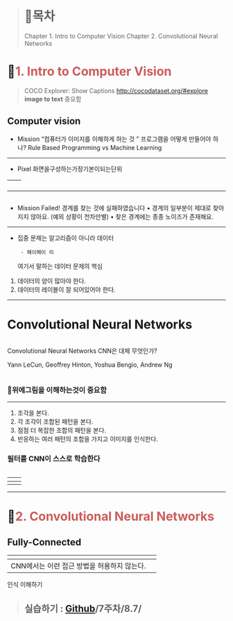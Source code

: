 <blockquote>
<h1 id="📝목차">📝목차</h1>
<p>Chapter 1. Intro to Computer Vision
Chapter 2. Convolutional Neural Networks</p>
</blockquote>
<h1 id="📌span-stylecolorindianred1-intro-to-computer-visionspan">📌<span style="color: indianred;">1. Intro to Computer Vision</span></h1>
<blockquote>
<p>COCO Explorer: Show Captions
<a href="http://cocodataset.org/#explore">http://cocodataset.org/#explore</a>
<strong>image to text</strong> 중요함</p>
</blockquote>
<h2 id="computer-vision">Computer vision</h2>
<ul>
<li>Mission
“컴퓨터가 이미지를 이해하게 하는 것 ”
프로그램을 어떻게 만들어야 하나?
Rule Based Programming vs Machine Learning</li>
</ul>
<hr />
<ul>
<li>Pixel
화면을구성하는가장기본이되는단위</li>
</ul>
<table>
<thead>
<tr>
<th><img alt="" src="https://velog.velcdn.com/images/mi_nini/post/b02118d7-5d4a-4da2-bf32-5600ebbb2a7b/image.png" /></th>
<th><img alt="" src="https://velog.velcdn.com/images/mi_nini/post/2a45850f-680a-47ac-ab0c-42be74ba5506/image.png" /></th>
</tr>
</thead>
</table>
<hr />
<p><img alt="" src="https://velog.velcdn.com/images/mi_nini/post/9eeb2d86-6fd8-4f6f-bec4-ef7f1edc4e8a/image.png" /></p>
<ul>
<li>Mission Failed!
경계를 찾는 것에 실패하였습니다
• 경계의 일부분이 제대로 찾아지지 않아요. 
(예외 상황이 천차만별)
• 찾은 경계에는 종종 노이즈가 존재해요.</li>
</ul>
<hr />
<ul>
<li>집중
문제는 알고리즘이 아니라 데이터<pre><code> - 페이페이 리</code></pre>여기서 말하는 데이터 문제의 핵심</li>
</ul>
<ol>
<li>데이터의 양이 많아야 한다.</li>
<li>데이터의 레이블이 잘 되어있어야 
한다.</li>
</ol>
<hr />
<h1 id="convolutional-neural-networks">Convolutional Neural Networks</h1>
<p><img alt="" src="https://velog.velcdn.com/images/mi_nini/post/f3fce029-75c6-4ee6-85d2-7faa921b5132/image.png" /></p>
<p>Convolutional Neural Networks
CNN은 대체 무엇인가?
<img alt="" src="https://velog.velcdn.com/images/mi_nini/post/50d26b7f-9025-4759-8ca4-a8d1d27ce1bf/image.png" /></p>
<p>Yann LeCun,   Geoffrey Hinton,   Yoshua Bengio,   Andrew Ng</p>
<p><img alt="" src="https://velog.velcdn.com/images/mi_nini/post/66fde41f-a94c-4144-bb17-b10e534382d6/image.png" /></p>
<h3 id="📝위에그림을-이해하는것이-중요함">📝위에그림을 이해하는것이 중요함</h3>
<hr />
<ol>
<li>조각을 본다.</li>
<li>각 조각이 조합된 패턴을 본다.</li>
<li>점점 더 복잡한 조합의 패턴을 본다.</li>
<li>반응하는 여러 패턴의 조합을 가지고 이미지를 인식한다.
<img alt="" src="https://velog.velcdn.com/images/mi_nini/post/0142e600-e7cb-4db1-b34b-1c5b42139054/image.png" /></li>
</ol>
<h3 id="필터를-cnn이-스스로-학습한다">필터를 CNN이 스스로 학습한다</h3>
<p><img alt="" src="https://velog.velcdn.com/images/mi_nini/post/694bda7a-4718-4b94-af25-780586f45324/image.png" /></p>
<table>
<thead>
<tr>
<th><img alt="" src="https://velog.velcdn.com/images/mi_nini/post/ee24058e-0975-4f7b-8bf4-05af3a4511eb/image.png" /></th>
<th><img alt="" src="https://velog.velcdn.com/images/mi_nini/post/89993f0f-3d50-4630-9831-7f6135c176d1/image.png" /></th>
</tr>
</thead>
<tbody><tr>
<td><img alt="" src="https://velog.velcdn.com/images/mi_nini/post/e526a972-88ef-438d-ae33-90928493ead1/image.png" /></td>
<td></td>
</tr>
</tbody></table>
<hr />
<h1 id="📌span-stylecolorindianred2-convolutional-neural-networksspan">📌<span style="color: indianred;">2. Convolutional Neural Networks</span></h1>
<h2 id="fully-connected">Fully-Connected</h2>
<table>
<thead>
<tr>
<th><img alt="" src="https://velog.velcdn.com/images/mi_nini/post/08a1f3e3-9b39-4a1f-b139-5f3d10872650/image.png" /></th>
<th><img alt="" src="https://velog.velcdn.com/images/mi_nini/post/4532ebce-10dc-49e9-bc29-a2db74d9a761/image.png" /></th>
</tr>
</thead>
<tbody><tr>
<td>CNN에서는 이런 접근 방법을 허용하지 않는다.</td>
<td></td>
</tr>
</tbody></table>
<p>인식 이해하기
<img alt="" src="https://velog.velcdn.com/images/mi_nini/post/0c6efebc-6dfd-49df-b72d-a17b922cb6b1/image.webp" /></p>
<blockquote>
<h2 id="실습하기--github7주차87">실습하기 : <a href="https://github.com/BcKmini/Ai_Python">Github</a>/7주차/8.7/</h2>
</blockquote>
